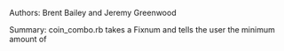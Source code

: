 Authors: Brent Bailey and Jeremy Greenwood

Summary: coin_combo.rb takes a Fixnum and tells the user the minimum amount of 
